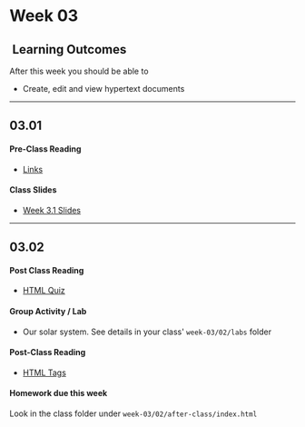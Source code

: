 # Week 03

## <i class="fa fa-star"></i>&nbsp;Learning Outcomes ###
After this week you should be able to 

- Create, edit and view hypertext documents


---  

## 03.01 

#### Pre-Class Reading

- [Links](https://ryanstutorials.net/html-tutorial/html-links.php)

#### Class Slides 

- [Week 3.1 Slides](../../slides/ist263-w3-1.pdf)


---  

## 03.02 

#### Post Class Reading  

- [HTML Quiz](https://www.w3schools.com/html/html_quiz.asp)  

#### Group Activity / Lab

- Our solar system. See details in your class' `week-03/02/labs` folder


#### Post-Class Reading
- [HTML Tags](https://developer.mozilla.org/en-US/docs/Web/HTML/Element)


#### Homework due this week ###

Look in the class folder under `week-03/02/after-class/index.html`
